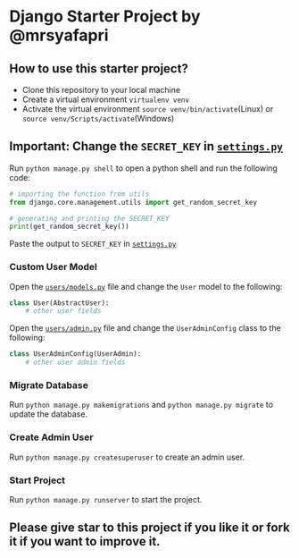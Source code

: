 # Django Starter Project by @mrsyafapri

## How to use this starter project?

- Clone this repository to your local machine
- Create a virtual environment `virtualenv venv`
- Activate the virtual environment `source venv/bin/activate`(Linux) or `source venv/Scripts/activate`(Windows)

## Important: Change the `SECRET_KEY` in [`settings.py`](core/settings.py)

Run `python manage.py shell` to open a python shell and run the following code:

```python
# importing the function from utils
from django.core.management.utils import get_random_secret_key

# generating and printing the SECRET_KEY
print(get_random_secret_key())
```
Paste the output to `SECRET_KEY` in [`settings.py`](core/settings.py)

### Custom User Model

Open the [`users/models.py`](users/models.py) file and change the `User` model to the following:

```python
class User(AbstractUser):
    # other user fields
```

Open the [`users/admin.py`](users/admin.py) file and change the `UserAdminConfig` class to the following:

```python
class UserAdminConfig(UserAdmin):
    # other user admin fields
```

### Migrate Database

Run `python manage.py makemigrations` and `python manage.py migrate` to update the database.

### Create Admin User

Run `python manage.py createsuperuser` to create an admin user.

### Start Project

Run `python manage.py runserver` to start the project.

## Please give star to this project if you like it or fork it if you want to improve it.
